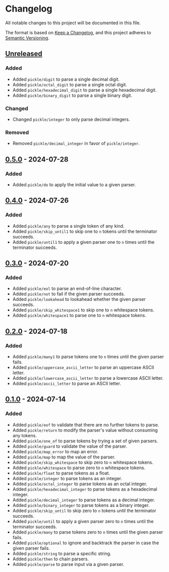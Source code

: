 # Changelog

All notable changes to this project will be documented in this file.

The format is based on [Keep a Changelog](https://keepachangelog.com/en/1.1.0/), and this project adheres to
[Semantic Versioning](https://semver.org/spec/v2.0.0.html).

## [Unreleased]

### Added

-   Added `pickle/digit` to parse a single decimal digit.
-   Added `pickle/octal_digit` to parse a single octal digit.
-   Added `pickle/hexadecimal_digit` to parse a single hexadecimal digit.
-   Added `pickle/binary_digit` to parse a single binary digit.

### Changed

-   Changed `pickle/integer` to only parse decimal integers.

### Removed

-   Removed `pickle/decimal_integer` in favor of `pickle/integer`.

## [0.5.0] - 2024-07-28

### Added

-   Added `pickle/do` to apply the initial value to a given parser.

## [0.4.0] - 2024-07-26

### Added

-   Added `pickle/any` to parse a single token of any kind.
-   Added `pickle/skip_until1` to skip one to `n` tokens until the terminator succeeds.
-   Added `pickle/until1` to apply a given parser one to `n` times until the terminator succeeds.

## [0.3.0] - 2024-07-20

### Added

-   Added `pickle/eol` to parse an end-of-line character.
-   Added `pickle/not` to fail if the given parser succeeds.
-   Added `pickle/lookahead` to lookahead whether the given parser succeeds.
-   Added `pickle/skip_whitespace1` to skip one to `n` whitespace tokens.
-   Added `pickle/whitespace1` to parse one to `n` whitespace tokens.

## [0.2.0] - 2024-07-18

### Added

-   Added `pickle/many1` to parse tokens one to `n` times until the given parser fails.
-   Added `pickle/uppercase_ascii_letter` to parse an uppercase ASCII letter.
-   Added `pickle/lowercase_ascii_letter` to parse a lowercase ASCII letter.
-   Added `pickle/ascii_letter` to parse an ASCII letter.

## [0.1.0] - 2024-07-14

### Added

-   Added `pickle/eof` to validate that there are no further tokens to parse.
-   Added `pickle/return` to modify the parser's value without consuming any tokens.
-   Added `pickle/one_of` to parse tokens by trying a set of given parsers.
-   Added `pickle/guard` to validate the value of the parser.
-   Added `pickle/map_error` to map an error.
-   Added `pickle/map` to map the value of the parser.
-   Added `pickle/skip_whitespace` to skip zero to `n` whitespace tokens.
-   Added `pickle/whitespace` to parse zero to `n` whitespace tokens.
-   Added `pickle/float` to parse tokens as a float.
-   Added `pickle/integer` to parse tokens as an integer.
-   Added `pickle/octal_integer` to parse tokens as an octal integer.
-   Added `pickle/hexadecimal_integer` to parse tokens as a hexadecimal integer.
-   Added `pickle/decimal_integer` to parse tokens as a decimal integer.
-   Added `pickle/binary_integer` to parse tokens as a binary integer.
-   Added `pickle/skip_until` to skip zero to `n` tokens until the terminator succeeds.
-   Added `pickle/until` to apply a given parser zero to `n` times until the terminator succeeds.
-   Added `pickle/many` to parse tokens zero to `n` times until the given parser fails.
-   Added `pickle/optional` to ignore and backtrack the parser in case the given parser fails.
-   Added `pickle/string` to parse a specific string.
-   Added `pickle/then` to chain parsers.
-   Added `pickle/parse` to parse input via a given parser.

[unreleased]: https://github.com/patrik-kuehl/pickle/compare/v0.5.0...HEAD
[0.5.0]: https://github.com/patrik-kuehl/pickle/compare/v0.4.0...v0.5.0
[0.4.0]: https://github.com/patrik-kuehl/pickle/compare/v0.3.0...v0.4.0
[0.3.0]: https://github.com/patrik-kuehl/pickle/compare/v0.2.0...v0.3.0
[0.2.0]: https://github.com/patrik-kuehl/pickle/compare/v0.1.0...v0.2.0
[0.1.0]: https://github.com/patrik-kuehl/pickle/releases/tag/v0.1.0
